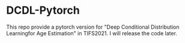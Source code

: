 # DCDL-Pytorch

This repo provide a pytorch version for "Deep Conditional Distribution Learningfor Age Estimation" in TIFS2021. I will release the code later.


